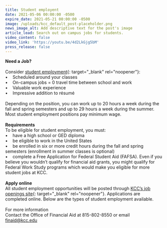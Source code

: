 ```yaml
---
title: Student employent
date: 2021-05-06 00:00:00 -0500
expire_date: 2021-05-21 00:00:00 -0500
image: /uploads/kcc_default_post-placeholder.png
news_image_alt: Add descriptive text for the post's image
article_lead: Search out on campus jobs for students.
video_content: false
video_link: 'https://youtu.be/4d2LkGjg5bM'
press_release: false
---
```

**Need a Job?**<br><br>Consider [student employment](https://www.kcc.edu/tuition-and-aid/financial-aid/#student-employment){: target="_blank" rel="noopener"}\:<br>• &nbsp; &nbsp;Scheduled around your classes<br>• &nbsp; &nbsp;On-campus jobs = 0 travel time between school and work<br>• &nbsp; &nbsp;Valuable work experience<br>• &nbsp; &nbsp;Impressive addition to résumé<br><br>Depending on the position, you can work up to 20 hours a week during the fall and spring semesters and up to 29 hours a week during the summer. Most student employment positions pay minimum wage.<br><br>**Requirements**<br>To be eligible for student employment, you must:<br>• &nbsp; &nbsp;have a high school or GED diploma<br>• &nbsp; &nbsp;be eligible to work in the United States<br>• &nbsp; &nbsp;be enrolled in six or more credit hours during the fall and spring semesters (enrollment in summer classes is optional)<br>• &nbsp; &nbsp;complete a Free Application for Federal Student Aid (FAFSA). Even if you believe you wouldn’t qualify for financial aid grants, you might qualify for Federal Work Study programs which would make you eligible for more student jobs at KCC.<br><br>**Apply online**<br>All student employment opportunities will be posted through [KCC’s job openings site](https://www.governmentjobs.com/careers/kankakeecc/transferjobs){: target="_blank" rel="noopener"}. Applications are completed online. Below are the types of student employment available.<br><br>For more information<br>Contact the Office of Financial Aid at 815-802-8550 or email [finaid@kcc.edu](mailto:finaid@kcc.edu)
